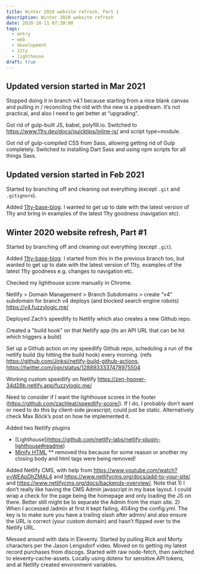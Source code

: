 ```yaml
---
title: Winter 2020 website refresh, Part 1
description: Winter 2020 website refresh
date: 2020-10-11 07:30:00
tags:
  - entry
  - web
  - development
  - 11ty
  - lighthouse
draft: true
---
```

## Updated version started in Mar 2021

Stopped doing it in branch v4.1 because starting from a nice blank canvas and pulling in / reconciling the old with the new is a pipedream. It’s not practical, and also I need to get better at “upgrading”.

Got rid of gulp-built JS, babel, polyfill.io. Switched to https://www.11ty.dev/docs/quicktips/inline-js/ and script type=module.

Got rid of gulp-compiled CSS from Sass, allowing getting rid of Gulp completely. Switched to installing Dart Sass and using npm scripts for all things Sass.


## Updated version started in Feb 2021

Started by branching off and cleaning out everything (except `.git` and `.gitignore`).

Added [11ty-base-blog](https://github.com/11ty/eleventy-base-blog). I wanted to get up to date with the latest version of 11ty and bring in examples of the latest 11ty goodness (navigation etc).



## Winter 2020 website refresh, Part #1

Started by branching off and cleaning out everything (except `.git`).

Added [11ty-base-blog](https://github.com/11ty/eleventy-base-blog). I started from this in the previous branch too, but wanted to get up to date with the latest version of 11ty, examples of the latest 11ty goodness e.g. changes to navigation etc.

Checked my lighthouse score manually in Chrome.

Netlify > Domain Management > Branch Subdomains > create ”v4” subdomain for branch v4 deploys (and blocked search engine robots) https://v4.fuzzylogic.me/

Deployed Zach’s speedlify to Netlify which also creates a new Github repo.

Created a "build hook" on that Netlify app (its an API URL that can be hit which triggers a build)

Set up a Github action on my speedlify Github repo, scheduling a run of the netlify build (by hitting the build hook) every morning. (refs https://github.com/Jinksi/netlify-build-github-actions, https://twitter.com/iign/status/1288933337478975504

Working custom speedlify on Netlify https://zen-hoover-34d28b.netlify.app/fuzzylogic.me/

Need to consider if I want the lighthouse scores in the footer (https://github.com/zachleat/speedlify-score/). If I do, I probably don’t want or need to do this by client-side javascript; could just be static. Alternatively check Max Böck’s post on how he implemented it.

Added two Netlify plugins

* \[Lighthouse])https://github.com/netlify-labs/netlify-plugin-lighthouse#readme)
* [Minify HTML](https://github.com/philhawksworth/netlify-plugin-minify-html#readme)
** removed this because for some reason or another my closing body and html tags were being removed!

Added Netlify CMS, with help from https://www.youtube.com/watch?v=WEApDhZMAL4 and https://www.netlifycms.org/docs/add-to-your-site/ and https://www.netlifycms.org/docs/backends-overview/.
Note that 1) I don’t really like having the CMS Admin javascript in my base layout. I could wrap a check for the page being the homepage and only loading the JS on there. Better still might be to separate the Admin from the main site. 2) When I accessed /admin at first it kept failing, 404ing the config.yml. The key is to make sure you have a trailing slash after admin/ and also ensure the URL is correct (your custom domain) and hasn’t flipped over to the Netlify URL.

Messed around with data in Eleventy. Started by pulling Rick and Morty characters per the Jason Lengsdorf video. Moved on to getting my latest record purchases from discogs. Started with raw node-fetch, then switched to eleventy-cache-assets. Locally using dotenv for sensitive API tokens, and at Netlify created environment variables.
